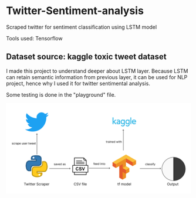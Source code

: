 # Twitter-Sentiment-analysis
Scraped twitter for sentiment classification using LSTM model

Tools used: 
Tensorflow

Dataset source: 
kaggle toxic tweet dataset
-

I made this project to understand deeper about LSTM layer. Because LSTM can retain semantic information from previous layer, it can be used for NLP project, hence why I used it for twitter sentimental analysis.

Some testing is done in the "playground" file.

![Alt text](workflow.png?raw=true "Title")
